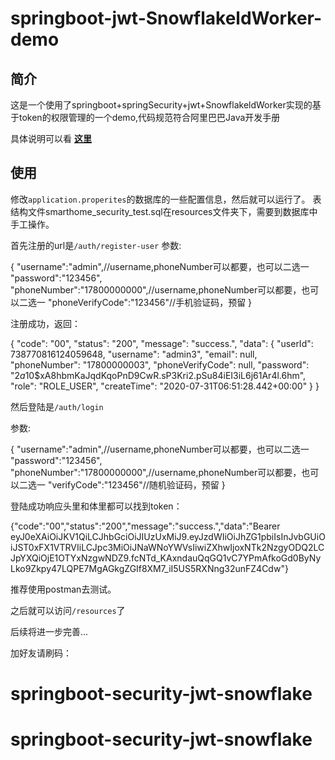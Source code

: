 # springboot-jwt-SnowflakeldWorker-demo

## 简介
这是一个使用了springboot+springSecurity+jwt+SnowflakeldWorker实现的基于token的权限管理的一个demo,代码规范符合阿里巴巴Java开发手册

具体说明可以看 **[这里](https://github.com/pistachio66/springboot-security-jwt/master/HELP.md)**

## 使用
修改`application.properites`的数据库的一些配置信息，然后就可以运行了。
表结构文件smarthome_security_test.sql在resources文件夹下，需要到数据库中手工操作。

首先注册的url是`/auth/register-user`
参数:

{
	"username":"admin",//username,phoneNumber可以都要，也可以二选一
	"password":"123456",
    "phoneNumber":"17800000000",//username,phoneNumber可以都要，也可以二选一
    "phoneVerifyCode":"123456"//手机验证码，预留
}

注册成功，返回：

{
    "code": "00",
    "status": "200",
    "message": "success.",
    "data": {
        "userId": 738770816124059648,
        "username": "admin3",
        "email": null,
        "phoneNumber": "17800000003",
        "phoneVerifyCode": null,
        "password": "$2a$10$xA8hbmKaJqdKqoPnD9CwR.sP3Kri2.pSu84iEI3iL6j61Ar4l.6hm",
        "role": "ROLE_USER",
        "createTime": "2020-07-31T06:51:28.442+00:00"
    }
}

然后登陆是`/auth/login`

参数:

{
	"username":"admin",//username,phoneNumber可以都要，也可以二选一
	"password":"123456",
    "phoneNumber":"17800000000",//username,phoneNumber可以都要，也可以二选一
    "verifyCode":"123456"//随机验证码，预留
}

登陆成功响应头里和体里都可以找到token：
 
{"code":"00","status":"200","message":"success.","data":"Bearer eyJ0eXAiOiJKV1QiLCJhbGciOiJIUzUxMiJ9.eyJzdWIiOiJhZG1pbiIsInJvbGUiOiJST0xFX1VTRVIiLCJpc3MiOiJNaWNoYWVsIiwiZXhwIjoxNTk2NzgyODQ2LCJpYXQiOjE1OTYxNzgwNDZ9.fcNTd_KAxndauQqGQ1vC7YPmAfkoGd0ByNyLko9Zkpy47LQPE7MgAGkgZGIf8XM7_iI5US5RXNng32unFZ4Cdw"}

推荐使用postman去测试。

之后就可以访问`/resources`了

后续将进一步完善...

加好友请刷码：


# springboot-security-jwt-snowflake
# springboot-security-jwt-snowflake
